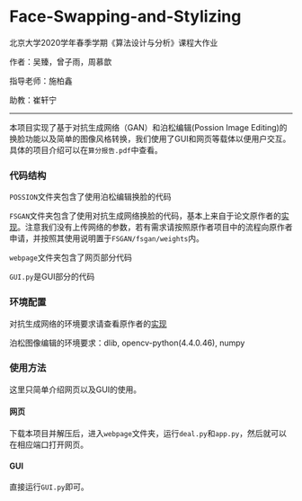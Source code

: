# Face-Swapping-and-Stylizing
北京大学2020学年春季学期《算法设计与分析》课程大作业

作者：吴臻，曾子雨，周慕歆

指导老师：施柏鑫

助教：崔轩宁

---

本项目实现了基于对抗生成网络（GAN）和泊松编辑(Possion Image Editing)的换脸功能以及简单的图像风格转换，我们使用了GUI和网页等载体以便用户交互。
具体的项目介绍可以在`算分报告.pdf`中查看。

### 代码结构

`POSSION`文件夹包含了使用泊松编辑换脸的代码

`FSGAN`文件夹包含了使用对抗生成网络换脸的代码，基本上来自于论文原作者的[实现](https://github.com/YuvalNirkin/fsgan)。注意我们没有上传网络的参数，若有需求请按照原作者项目中的流程向原作者申请，并按照其使用说明置于`FSGAN/fsgan/weights`内。

`webpage`文件夹包含了网页部分代码

`GUI.py`是GUI部分的代码

### 环境配置

对抗生成网络的环境要求请查看原作者的[实现](https://github.com/YuvalNirkin/fsgan)

泊松图像编辑的环境要求：dlib, opencv-python(4.4.0.46), numpy

### 使用方法

这里只简单介绍网页以及GUI的使用。

#### 网页

下载本项目并解压后，进入`webpage`文件夹，运行`deal.py`和`app.py`，然后就可以在相应端口打开网页。

#### GUI

直接运行`GUI.py`即可。
